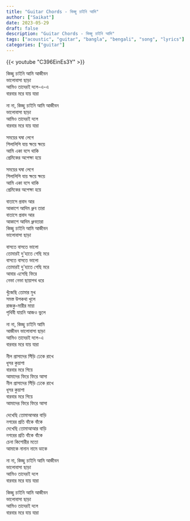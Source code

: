 ```yaml
---
title: "Guitar Chords - কিচ্ছু চাইনি আমি"
author: ["Saikat"]
date: 2023-05-29
draft: false
description: "Guitar Chords - কিচ্ছু চাইনি আমি"
tags: ["acoustic", "guitar", "bangla", "bengali", "song", "lyrics"]
categories: ["guitar"]
---
```


{{< youtube "C396EinEs3Y" >}}

কিচ্ছু চাইনি আমি আজীবন\
ভালোবাসা ছাড়া\
আমিও তাদেরই দলে-এ-এ\
বারবার মরে যায় যারা

না না, কিচ্ছু চাইনি আমি আজীবন\
ভালোবাসা ছাড়া\
আমিও তাদেরই দলে\
বারবার মরে যায় যারা

সময়ের ঘষা লেগে\
শিলালিপি যায় ক্ষয়ে ক্ষয়ে\
আমি একা বসে থাকি\
প্রেমিকের অপেক্ষা হয়ে

সময়ের ঘষা লেগে\
শিলালিপি যায় ক্ষয়ে ক্ষয়ে\
আমি একা বসে থাকি\
প্রেমিকের অপেক্ষা হয়ে

বাতাসে প্রবাদ আর\
আকাশে আদিম ধ্রুব তারা\
বাতাসে প্রবাদ আর\
আকাশে আদিম ধ্রুবতারা\
কিচ্ছু চাইনি আমি আজীবন\
ভালোবাসা ছাড়া

বাসতে বাসতে ভালো\
তোমারই দু'হাতে গেছি মরে\
বাসতে বাসতে ভালো\
তোমারই দু'হাতে গেছি মরে\
আবার এসেছি ফিরে\
নেভা নেভা ছায়াপথ ধরে

খুঁজেছি তোমার মুখ\
সমস্ত উপকথা খুলে\
রাজকু-মারীর মায়া\
পৃথিবী যায়নি আজও ভুলে

না না, কিচ্ছু চাইনি আমি\
আজীবন ভালোবাসা ছাড়া\
আমিও তাদেরই দলে-এ\
বারবার মরে যায় যারা

নীল প্রাসাদের সিঁড়ি ঢেকে রাখে\
ধূসর কুয়াশা\
বারবার মরে গিয়ে\
আমাদের ফিরে ফিরে আসা\
নীল প্রাসাদের সিঁড়ি ঢেকে রাখে\
ধূসর কুয়াশা\
বারবার মরে গিয়ে\
আমাদের ফিরে ফিরে আসা

দেখেছি তোমাআআর বাড়ি\
নগরের প্রতি বাঁকে বাঁকে\
দেখেছি তোমাআআর বাড়ি\
নগরের প্রতি বাঁকে বাঁকে\
চেনা কিশোরীর মতো\
আমাকে নানান নামে ডাকে

না না, কিচ্ছু চাইনি আমি আজীবন\
ভালোবাসা ছাড়া\
আমিও তাদেরই দলে\
বারবার মরে যায় যারা

কিচ্ছু চাইনি আমি আজীবন\
ভালোবাসা ছাড়া\
আমিও তাদেরই দলে\
বারবার মরে যায় যারা
